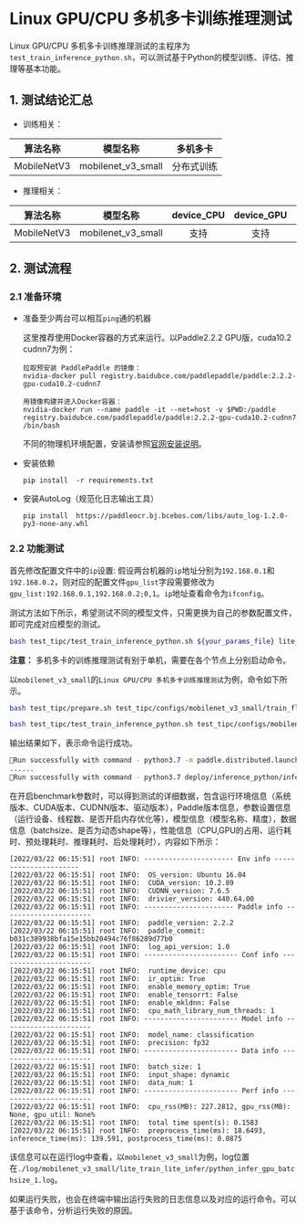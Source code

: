 # Linux GPU/CPU 多机多卡训练推理测试

Linux GPU/CPU 多机多卡训练推理测试的主程序为`test_train_inference_python.sh`，可以测试基于Python的模型训练、评估、推理等基本功能。

## 1. 测试结论汇总

- 训练相关：

| 算法名称 | 模型名称 | 多机多卡 |
|  :----: |   :----:  |    :----:  |
|  MobileNetV3  | mobilenet_v3_small | 分布式训练 |


- 推理相关：

| 算法名称 | 模型名称 | device_CPU | device_GPU | batchsize |
|  :----:   |  :----: |   :----:   |  :----:  |   :----:   |
|  MobileNetV3   |  mobilenet_v3_small |  支持 | 支持 | 1 |


## 2. 测试流程

### 2.1 准备环境
- 准备至少两台可以相互`ping`通的机器

  这里推荐使用Docker容器的方式来运行。以Paddle2.2.2 GPU版，cuda10.2 cudnn7为例：
  ```
  拉取预安装 PaddlePaddle 的镜像：
  nvidia-docker pull registry.baidubce.com/paddlepaddle/paddle:2.2.2-gpu-cuda10.2-cudnn7

  用镜像构建并进入Docker容器：
  nvidia-docker run --name paddle -it --net=host -v $PWD:/paddle registry.baidubce.com/paddlepaddle/paddle:2.2.2-gpu-cuda10.2-cudnn7 /bin/bash
  ```
  不同的物理机环境配置，安装请参照[官网安装说明](https://www.paddlepaddle.org.cn/install/quick?docurl=/documentation/docs/zh/install/docker/linux-docker.html)。

- 安装依赖
    ```
    pip install  -r requirements.txt
    ```

- 安装AutoLog（规范化日志输出工具）
    ```
    pip install  https://paddleocr.bj.bcebos.com/libs/auto_log-1.2.0-py3-none-any.whl
    ```

### 2.2 功能测试

首先修改配置文件中的`ip`设置: 假设两台机器的`ip`地址分别为`192.168.0.1`和`192.168.0.2`，则对应的配置文件`gpu_list`字段需要修改为`gpu_list:192.168.0.1,192.168.0.2;0,1`。`ip`地址查看命令为`ifconfig`。

测试方法如下所示，希望测试不同的模型文件，只需更换为自己的参数配置文件，即可完成对应模型的测试。

```bash
bash test_tipc/test_train_inference_python.sh ${your_params_file} lite_train_lite_infer
```
**注意：** 多机多卡的训练推理测试有别于单机，需要在各个节点上分别启动命令。

以`mobilenet_v3_small`的`Linux GPU/CPU 多机多卡训练推理测试`为例，命令如下所示。

```bash
bash test_tipc/prepare.sh test_tipc/configs/mobilenet_v3_small/train_fleet_infer_python.txt lite_train_lite_infer
```

```bash
bash test_tipc/test_train_inference_python.sh test_tipc/configs/mobilenet_v3_small/train_fleet_infer_python.txt lite_train_lite_infer
```

输出结果如下，表示命令运行成功。

```bash
Run successfully with command - python3.7 -m paddle.distributed.launch --ips=192.168.0.1,192.168.0.2 --gpus=0,1 train.py --output-dir=./log/mobilenet_v3_small/lite_train_lite_infer/norm_train_gpus_0,1_nodes_2 --epochs=5   --batch-size=4!
......
Run successfully with command - python3.7 deploy/inference_python/infer.py --use-gpu=False --model-dir=./log/mobilenet_v3_small/lite_train_lite_infer/norm_train_gpus_0,1_nodes_2 --batch-size=1   --benchmark=True > ./log/mobilenet_v3_small/lite_train_lite_infer/python_infer_cpu_batchsize_1.log 2>&1 !
```

在开启benchmark参数时，可以得到测试的详细数据，包含运行环境信息（系统版本、CUDA版本、CUDNN版本、驱动版本），Paddle版本信息，参数设置信息（运行设备、线程数、是否开启内存优化等），模型信息（模型名称、精度），数据信息（batchsize、是否为动态shape等），性能信息（CPU,GPU的占用、运行耗时、预处理耗时、推理耗时、后处理耗时），内容如下所示：

```
[2022/03/22 06:15:51] root INFO: ---------------------- Env info ----------------------
[2022/03/22 06:15:51] root INFO:  OS_version: Ubuntu 16.04
[2022/03/22 06:15:51] root INFO:  CUDA_version: 10.2.89
[2022/03/22 06:15:51] root INFO:  CUDNN_version: 7.6.5
[2022/03/22 06:15:51] root INFO:  drivier_version: 440.64.00
[2022/03/22 06:15:51] root INFO: ---------------------- Paddle info ----------------------
[2022/03/22 06:15:51] root INFO:  paddle_version: 2.2.2
[2022/03/22 06:15:51] root INFO:  paddle_commit: b031c389938bfa15e15bb20494c76f86289d77b0
[2022/03/22 06:15:51] root INFO:  log_api_version: 1.0
[2022/03/22 06:15:51] root INFO: ----------------------- Conf info -----------------------
[2022/03/22 06:15:51] root INFO:  runtime_device: cpu
[2022/03/22 06:15:51] root INFO:  ir_optim: True
[2022/03/22 06:15:51] root INFO:  enable_memory_optim: True
[2022/03/22 06:15:51] root INFO:  enable_tensorrt: False
[2022/03/22 06:15:51] root INFO:  enable_mkldnn: False
[2022/03/22 06:15:51] root INFO:  cpu_math_library_num_threads: 1
[2022/03/22 06:15:51] root INFO: ----------------------- Model info ----------------------
[2022/03/22 06:15:51] root INFO:  model_name: classification
[2022/03/22 06:15:51] root INFO:  precision: fp32
[2022/03/22 06:15:51] root INFO: ----------------------- Data info -----------------------
[2022/03/22 06:15:51] root INFO:  batch_size: 1
[2022/03/22 06:15:51] root INFO:  input_shape: dynamic
[2022/03/22 06:15:51] root INFO:  data_num: 1
[2022/03/22 06:15:51] root INFO: ----------------------- Perf info -----------------------
[2022/03/22 06:15:51] root INFO:  cpu_rss(MB): 227.2812, gpu_rss(MB): None, gpu_util: None%
[2022/03/22 06:15:51] root INFO:  total time spent(s): 0.1583
[2022/03/22 06:15:51] root INFO:  preprocess_time(ms): 18.6493, inference_time(ms): 139.591, postprocess_time(ms): 0.0875
```

该信息可以在运行log中查看，以`mobilenet_v3_small`为例，log位置在`./log/mobilenet_v3_small/lite_train_lite_infer/python_infer_gpu_batchsize_1.log`。

如果运行失败，也会在终端中输出运行失败的日志信息以及对应的运行命令。可以基于该命令，分析运行失败的原因。
